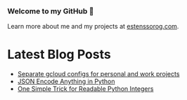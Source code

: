 ### Welcome to my GitHub 👋

Learn more about me and my projects at [estenssorog.com](https://www.estenssorog.com).

# Latest Blog Posts
<!-- BLOG-POST-LIST:START -->
- [Separate gcloud configs for personal and work projects](https://estenssorog.com/posts/separate-gcloud-configs-for-personal-and-work/)
- [JSON Encode Anything in Python](https://estenssorog.com/posts/json-encode-everything-in-python/)
- [One Simple Trick for Readable Python Integers](https://estenssorog.com/posts/one-simple-trick-for-readable-python-integers/)
<!-- BLOG-POST-LIST:END -->